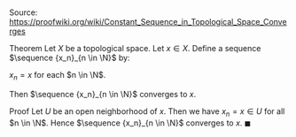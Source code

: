 # 

Source: https://proofwiki.org/wiki/Constant_Sequence_in_Topological_Space_Converges

Theorem
Let $X$ be a topological space. 
Let $x \in X$. 
Define a sequence $\sequence {x_n}_{n \in \N}$ by:

$x_n = x$ for each $n \in \N$.

Then $\sequence {x_n}_{n \in \N}$ converges to $x$. 


Proof
Let $U$ be an open neighborhood of $x$.
Then we have $x_n = x \in U$ for all $n \in \N$. 
Hence $\sequence {x_n}_{n \in \N}$ converges to $x$.
$\blacksquare$





